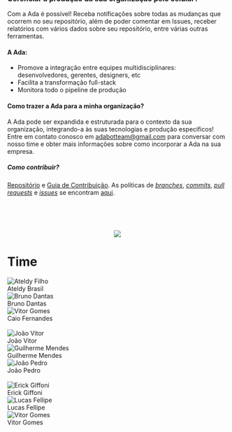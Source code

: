 ### <pre>     </pre>

<div class="protype" style="margin-top:-128px">
  <div class="row">
    <div class="col-sm">    

  ### Gerenciar a produção da sua organização pelo celular?

  Com a Ada é possível! Receba notificações sobre todas as mudanças que ocorrem no seu repositório, além de poder comentar em Issues, receber relatórios com vários dados sobre seu repositório, entre várias outras ferramentas.

  #### A Ada:

  - Promove a integração entre equipes multidisciplinares: desenvolvedores, gerentes, designers, etc
  - Facilita a transformação full-stack
  - Monitora todo o pipeline de produção


  #### Como trazer a Ada para a minha organização?
A Ada pode ser expandida e estruturada para o contexto da sua organização, integrando-a às suas tecnologias e produção específicos!
Entre em contato conosco em adabotteam@gmail.com para conversar com nosso time e obter mais informações sobre como incorporar a Ada na sua empresa.

  ##### Como contribuir?

  [Repositório](https://github.com/fga-eps-mds/2019.1-ADA) e [Guia de Contribuição](https://github.com/fga-eps-mds/2019.1-ADA/blob/master/CONTRIBUTING.md).
  As políticas de [_branches_](/docs/policies/branches.md), [_commits_](/docs/policies/commits.md), [_pull requests_](/docs/policies/pull_request.md) e [_issues_](/docs/policies/issues.md) se encontram [aqui](/docs/policies/policies.md).
    </div>
    <div class="col-sm" style="margin-top:78px">
    <center>
      ![](docs/assets/gifs/prototipo_ada.gif)
    </center>
    </div>
  </div>
<div>




<h1 class="display-1 sub-title2">Time</h1>

<div class="container">
  <div class="row">
    <div class="col-sm container-img">
    <img src="docs/assets/img/product/time/ateldy.jpg" alt="Ateldy Filho" class="img-thumbnail image">
            <div class="middle">
              <div class="text">
                Ateldy Brasil
              </div>
            </div>
    </div>
    <div class="col-sm container-img">
    <img src="docs/assets/img/product/time/bruno.jpg" alt="Bruno Dantas" class="img-thumbnail image">  
          <div class="middle">
            <div class="text">
              Bruno Dantas
            </div>
          </div>
    </div>
    <div class="col-sm container-img">
    <img src="docs/assets/img/product/time/caio.jpg" alt="Vitor Gomes" class="img-thumbnail image">
        <div class="middle">
          <div class="text">
            Caio Fernandes
          </div>
        </div>
    </div>
  </div>
  <br />
  <div class="row">
    <div class="col-sm container-img">
    <img src="docs/assets/img/product/time/joao_vitor.jpg" alt="João Vitor" class="img-thumbnail image">
        <div class="middle">
          <div class="text">
            João Vitor
          </div>
        </div>
    </div>    
    <div class="col-sm container-img">
    <img src="docs/assets/img/product/time/guilherme.jpg" alt="Guilherme Mendes" class="img-thumbnail image">
        <div class="middle">
            <div class="text">
              Guilherme Mendes
            </div>
        </div>
    </div>
    <div class="col-sm container-img">
    <img src="docs/assets/img/product/time/joao_pedro.jpg" alt="João Pedro" class="img-thumbnail image">
        <div class="middle">
            <div class="text">
              João Pedro
            </div>
        </div>
    </div>
  </div>
    <br />
   <div class="row">
    <div class="col-sm container-img">
    <img src="docs/assets/img/product/time/erick.jpg" alt="Erick Giffoni" class="img-thumbnail image">
        <div class="middle">
          <div class="text">
            Erick Giffoni
          </div>
        </div>
    </div>    
    <div class="col-sm container-img">
    <img src="docs/assets/img/product/time/lucas.jpg" alt="Lucas Fellipe" class="img-thumbnail image">
      <div class="middle">
          <div class="text">
            Lucas Fellipe
          </div>
      </div>
    </div>
    <div class="col-sm container-img">
    <img src="docs/assets/img/product/time/vitor.jpg" alt="Vitor Gomes" class="img-thumbnail image">
      <div class="middle">
          <div class="text">
            Vitor Gomes
          </div>
        </div>
    </div>
  </div>
</div>
